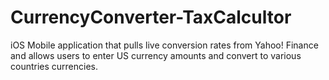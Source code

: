 # CurrencyConverter-TaxCalcultor
iOS Mobile application that pulls live conversion rates from Yahoo! Finance and allows users to enter US currency amounts and convert to various countries currencies.
